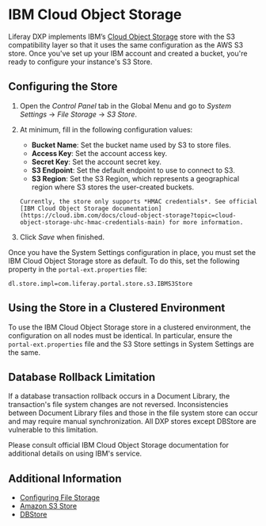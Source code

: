 # IBM Cloud Object Storage

Liferay DXP implements IBM’s [Cloud Object Storage](https://cloud.ibm.com/docs/cloud-object-storage?topic=cloud-object-storage-getting-started-cloud-object-storage) store with the S3 compatibility layer so that it uses the same configuration as the AWS S3 store. Once you've set up your IBM account and created a bucket, you're ready to configure your instance's S3 Store.

## Configuring the Store

1. Open the *Control Panel* tab in the Global Menu and go to *System Settings* &rarr; *File Storage* &rarr; *S3 Store*.

1. At minimum, fill in the following configuration values:

   * **Bucket Name**: Set the bucket name used by S3 to store files.
   * **Access Key**: Set the account access key.
   * **Secret Key**: Set the account secret key.
   * **S3 Endpoint**: Set the default endpoint to use to connect to S3.
   * **S3 Region**: Set the S3 Region, which represents a geographical region where S3 stores the user-created buckets.

   ```{important}
   Currently, the store only supports *HMAC credentials*. See official [IBM Cloud Object Storage documentation](https://cloud.ibm.com/docs/cloud-object-storage?topic=cloud-object-storage-uhc-hmac-credentials-main) for more information.
   ```

1. Click *Save* when finished.

Once you have the System Settings configuration in place, you must set the IBM Cloud Object Storage store as default. To do this, set the following property in the `portal-ext.properties` file:

```properties
dl.store.impl=com.liferay.portal.store.s3.IBMS3Store
```

## Using the Store in a Clustered Environment

To use the IBM Cloud Object Storage store in a clustered environment, the configuration on all nodes must be identical. In particular, ensure the `portal-ext.properties` file and the S3 Store settings in System Settings are the same.

## Database Rollback Limitation

If a database transaction rollback occurs in a Document Library, the transaction's file system changes are not reversed. Inconsistencies between Document Library files and those in the file system store can occur and may require manual synchronization. All DXP stores except DBStore are vulnerable to this limitation.

Please consult official IBM Cloud Object Storage documentation for additional details on using IBM's service.

## Additional Information

* [Configuring File Storage](../configuring-file-storage.md)
* [Amazon S3 Store](./amazon-s3-store.md)
* [DBStore](./dbstore.md)